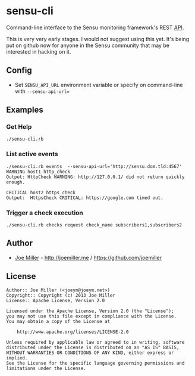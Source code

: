 sensu-cli
=========

Command-line interface to the Sensu monitoring framework's REST [API](https://github.com/sensu/sensu/wiki/Sensu%20API).


This is very very early stages. I would not suggest using this yet. It's being
put on github now for anyone in the Sensu community that may be interested in
hacking on it.

Config
------

- Set `SENSU_API_URL` environment variable or specify on command-line with `--sensu-api-url=`

Examples
--------

### Get Help

    ./sensu-cli.rb


### List active events

    ./sensu-cli.rb events  --sensu-api-url='http://sensu.dom.tld:4567'
    WARNING host1 http_check
    Output: HttpCheck WARNING: http://127.0.0.1/ did not return quickly enough.

    CRITICAL host2 https_check
    Output:  HttpsCheck CRITICAL: https://google.com timed out.

### Trigger a check execution

    ./sensu-cli.rb checks request check_name subscribers1,subscribers2

Author
------

* [Joe Miller](https://twitter.com/miller_joe) - http://joemiller.me / https://github.com/joemiller

License
-------

    Author:: Joe Miller (<joeym@joeym.net>)
    Copyright:: Copyright (c) 2013 Joe Miller
    License:: Apache License, Version 2.0

    Licensed under the Apache License, Version 2.0 (the "License");
    you may not use this file except in compliance with the License.
    You may obtain a copy of the License at

        http://www.apache.org/licenses/LICENSE-2.0

    Unless required by applicable law or agreed to in writing, software
    distributed under the License is distributed on an "AS IS" BASIS,
    WITHOUT WARRANTIES OR CONDITIONS OF ANY KIND, either express or implied.
    See the License for the specific language governing permissions and
    limitations under the License.